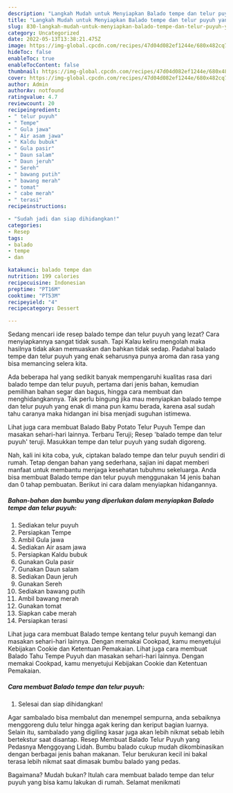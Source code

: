 ```yaml
---
description: "Langkah Mudah untuk Menyiapkan Balado tempe dan telur puyuh yang Bikin Ngiler, Buat Buka Puasa}"
title: "Langkah Mudah untuk Menyiapkan Balado tempe dan telur puyuh yang Bikin Ngiler, Buat Buka Puasa}"
slug: 830-langkah-mudah-untuk-menyiapkan-balado-tempe-dan-telur-puyuh-yang-bikin-ngiler-buat-buka-puasa
category: Uncategorized
date: 2022-05-13T13:38:21.475Z
image: https://img-global.cpcdn.com/recipes/47d04d082ef1244e/680x482cq70/balado-tempe-dan-telur-puyuh-foto-resep-utama.jpg
hideToc: false
enableToc: true
enableTocContent: false
thumbnail: https://img-global.cpcdn.com/recipes/47d04d082ef1244e/680x482cq70/balado-tempe-dan-telur-puyuh-foto-resep-utama.jpg
cover: https://img-global.cpcdn.com/recipes/47d04d082ef1244e/680x482cq70/balado-tempe-dan-telur-puyuh-foto-resep-utama.jpg
author: Admin
authorAv: notfound
ratingvalue: 4.7
reviewcount: 20
recipeingredient:
- " telur puyuh"
- " Tempe"
- " Gula jawa"
- " Air asam jawa"
- " Kaldu bubuk"
- " Gula pasir"
- " Daun salam"
- " Daun jeruh"
- " Sereh"
- " bawang putih"
- " bawang merah"
- " tomat"
- " cabe merah"
- " terasi"
recipeinstructions:

- "Sudah jadi dan siap dihidangkan!"
categories:
- Resep
tags:
- balado
- tempe
- dan

katakunci: balado tempe dan 
nutrition: 199 calories
recipecuisine: Indonesian
preptime: "PT16M"
cooktime: "PT53M"
recipeyield: "4"
recipecategory: Dessert

---
```



Sedang mencari ide resep balado tempe dan telur puyuh yang lezat? Cara menyiapkannya sangat tidak susah. Tapi Kalau keliru mengolah maka hasilnya tidak akan memuaskan dan bahkan tidak sedap. Padahal balado tempe dan telur puyuh yang enak seharusnya punya aroma dan rasa yang bisa memancing selera kita.


Ada beberapa hal yang sedikit banyak mempengaruhi kualitas rasa dari balado tempe dan telur puyuh, pertama dari jenis bahan, kemudian pemilihan bahan segar dan bagus, hingga cara membuat dan menghidangkannya. Tak perlu bingung jika mau menyiapkan balado tempe dan telur puyuh yang enak di mana pun kamu berada, karena asal sudah tahu caranya maka hidangan ini bisa menjadi suguhan istimewa.

Lihat juga cara membuat Balado Baby Potato Telur Puyuh Tempe dan masakan sehari-hari lainnya. Terbaru Teruji; Resep &#39;balado tempe dan telur puyuh&#39; teruji. Masukkan tempe dan telur puyuh yang sudah digoreng.


Nah, kali ini kita coba, yuk, ciptakan balado tempe dan telur puyuh sendiri di rumah. Tetap dengan bahan yang sederhana, sajian ini dapat memberi manfaat untuk membantu menjaga kesehatan tubuhmu sekeluarga. Anda bisa membuat Balado tempe dan telur puyuh menggunakan 14 jenis bahan dan 0 tahap pembuatan. Berikut ini cara dalam menyiapkan hidangannya.

<!--inarticleads1-->

##### Bahan-bahan dan bumbu yang diperlukan dalam menyiapkan Balado tempe dan telur puyuh:

1. Sediakan  telur puyuh
1. Persiapkan  Tempe
1. Ambil  Gula jawa
1. Sediakan  Air asam jawa
1. Persiapkan  Kaldu bubuk
1. Gunakan  Gula pasir
1. Gunakan  Daun salam
1. Sediakan  Daun jeruh
1. Gunakan  Sereh
1. Sediakan  bawang putih
1. Ambil  bawang merah
1. Gunakan  tomat
1. Siapkan  cabe merah
1. Persiapkan  terasi


Lihat juga cara membuat Balado tempe kentang telur puyuh kemangi dan masakan sehari-hari lainnya. Dengan memakai Cookpad, kamu menyetujui Kebijakan Cookie dan Ketentuan Pemakaian. Lihat juga cara membuat Balado Tahu Tempe Puyuh dan masakan sehari-hari lainnya. Dengan memakai Cookpad, kamu menyetujui Kebijakan Cookie dan Ketentuan Pemakaian. 

<!--inarticleads2-->

##### Cara membuat Balado tempe dan telur puyuh:


1. Selesai dan siap dihidangkan!

Agar sambalado bisa membalut dan menempel sempurna, anda sebaiknya menggoreng dulu telur hingga agak kering dan keriput bagian luarnya. Selain itu, sambalado yang digiling kasar juga akan lebih nikmat sebab lebih bertekstur saat disantap. Resep Membuat Balado Telur Puyuh yang Pedasnya Menggoyang Lidah. Bumbu balado cukup mudah dikombinasikan dengan berbagai jenis bahan makanan. Telur berukuran kecil ini bakal terasa lebih nikmat saat dimasak bumbu balado yang pedas. 

Bagaimana? Mudah bukan? Itulah cara membuat balado tempe dan telur puyuh yang bisa kamu lakukan di rumah. Selamat menikmati
